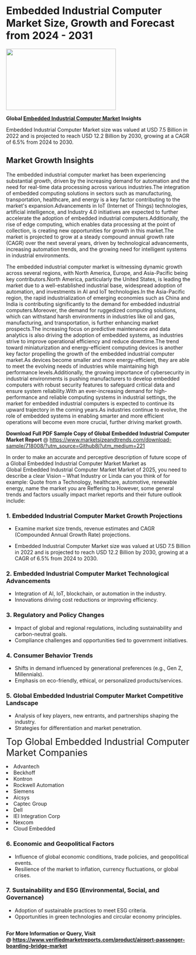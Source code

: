 <H1>Embedded Industrial Computer Market Size, Growth and Forecast from 2024 - 2031</H1><img class="aligncenter size-medium wp-image-584254" src="https://thirdeyenews.in/wp-content/uploads/2024/09/Global-Market-Research-300x168.jpeg" alt="" width="300" height="168" /><p><strong>Global&nbsp;<a href="https://www.marketsizeandtrends.com/download-sample/718008/?utm_source=Github8j?utm_medium=221">Embedded Industrial Computer Market</a> Insights</strong></p><p>Embedded Industrial Computer Market size was valued at USD 7.5 Billion in 2022 and is projected to reach USD 12.2 Billion by 2030, growing at a CAGR of 6.5% from 2024 to 2030.</p><p><h2>Market Growth Insights</h2> <p>The embedded industrial computer market has been experiencing substantial growth, driven by the increasing demand for automation and the need for real-time data processing across various industries.The integration of embedded computing solutions in sectors such as manufacturing, transportation, healthcare, and energy is a key factor contributing to the market's expansion.Advancements in IoT (Internet of Things) technologies, artificial intelligence, and Industry 4.0 initiatives are expected to further accelerate the adoption of embedded industrial computers.Additionally, the rise of edge computing, which enables data processing at the point of collection, is creating new opportunities for growth in this market.The market is projected to grow at a steady compound annual growth rate (CAGR) over the next several years, driven by technological advancements, increasing automation trends, and the growing need for intelligent systems in industrial environments.</p> <p>The embedded industrial computer market is witnessing dynamic growth across several regions, with North America, Europe, and Asia-Pacific being key contributors.North America, particularly the United States, is leading the market due to a well-established industrial base, widespread adoption of automation, and investments in AI and IoT technologies.In the Asia-Pacific region, the rapid industrialization of emerging economies such as China and India is contributing significantly to the demand for embedded industrial computers.Moreover, the demand for ruggedized computing solutions, which can withstand harsh environments in industries like oil and gas, manufacturing, and transportation, is further enhancing market prospects.The increasing focus on predictive maintenance and data analytics is also driving the adoption of embedded systems, as industries strive to improve operational efficiency and reduce downtime.The trend toward miniaturization and energy-efficient computing devices is another key factor propelling the growth of the embedded industrial computer market.As devices become smaller and more energy-efficient, they are able to meet the evolving needs of industries while maintaining high performance levels.Additionally, the growing importance of cybersecurity in industrial environments is pushing manufacturers to develop embedded computers with robust security features to safeguard critical data and ensure system reliability.With an ever-increasing demand for high-performance and reliable computing systems in industrial settings, the market for embedded industrial computers is expected to continue its upward trajectory in the coming years.As industries continue to evolve, the role of embedded systems in enabling smarter and more efficient operations will become even more crucial, further driving market growth.<p><span class=""><strong>Download Full PDF Sample Copy of Global Embedded Industrial Computer Market Report</strong> @ <a href="https://www.marketsizeandtrends.com/download-sample/718008/?utm_source=Github8j?utm_medium=221" target="_blank">https://www.marketsizeandtrends.com/download-sample/718008/?utm_source=Github8j?utm_medium=221</a></span></p><p>In order to make an accurate and perceptive description of future scope of a Global&nbsp;Embedded Industrial Computer Market Market as Global&nbsp;Embedded Industrial Computer Market Market of 2025, you need to describe a clear Vision &ndash; What Industry or Linda can you think of for example: Quote from a Technology, healthcare, automotive, renewable energy, name the market you are Reffering to.However, some general trends and factors usually impact market reports and their future outlook include:</p><h3>1.&nbsp;<strong>Embedded Industrial Computer Market Growth Projections</strong></h3><ul><li>Examine market size trends, revenue estimates and CAGR (Compounded Annual Growth Rate) projections.</li><li><p>Embedded Industrial Computer Market size was valued at USD 7.5 Billion in 2022 and is projected to reach USD 12.2 Billion by 2030, growing at a CAGR of 6.5% from 2024 to 2030.</p></li></ul><h3>2.&nbsp;<strong>Embedded Industrial Computer Market Technological Advancements</strong></h3><ul><li>Integration of AI, IoT, blockchain, or automation in the industry.</li><li>Innovations driving cost reductions or improving efficiency.</li></ul><h3>3.&nbsp;<strong>Regulatory and Policy Changes</strong></h3><ul><li>Impact of global and regional regulations, including sustainability and carbon-neutral goals.</li><li>Compliance challenges and opportunities tied to government initiatives.</li></ul><h3>4.&nbsp;<strong>Consumer Behavior Trends</strong></h3><ul><li>Shifts in demand influenced by generational preferences (e.g., Gen Z, Millennials).</li><li>Emphasis on eco-friendly, ethical, or personalized products/services.</li></ul><h3>5.&nbsp;<strong>Global Embedded Industrial Computer Market Competitive Landscape</strong></h3><ul><li>Analysis of key players, new entrants, and partnerships shaping the industry.</li><li>Strategies for differentiation and market penetration.</li></ul><p data-pm-slice="1 1 []"><span style="color: inherit; font-family: inherit; font-size: 25px;">Top Global Embedded Industrial Computer Market Companies</span></p><div class="" data-test-id=""><p><li>Advantech</li><li> Beckhoff</li><li> Kontron</li><li> Rockwell Automation</li><li> Siemens</li><li> Aicsys</li><li> Captec Group</li><li> Dell</li><li> IEI Integration Corp</li><li> Nexcom</li><li> Cloud Embedded</li></p></div><h3>6.&nbsp;<strong>Economic and Geopolitical Factors</strong></h3><ul><li>Influence of global economic conditions, trade policies, and geopolitical events.</li><li>Resilience of the market to inflation, currency fluctuations, or global crises.</li></ul><h3>7.&nbsp;<strong>Sustainability and ESG (Environmental, Social, and Governance)</strong></h3><ul><li>Adoption of sustainable practices to meet ESG criteria.</li><li>Opportunities in green technologies and circular economy principles.</li></ul><h2><strong style="font-size: 14px;">For More Information or Query, Visit @&nbsp;</strong><a style="background-color: #ffffff; font-size: 14px;" href="https://www.marketsizeandtrends.com/report/embedded-industrial-computer-market/" target="_blank">https://www.verifiedmarketreports.com/product/airport-passenger-boarding-bridge-market</a></h2>